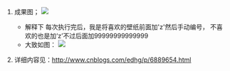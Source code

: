 1. 成果图；
    ![](http://images2015.cnblogs.com/blog/1043898/201705/1043898-20170522152017476-1313449558.png)

    - 解释下 每次执行完后，我是将喜欢的壁纸前面加'z'然后手动编号， 不喜欢的也是加‘z’不过后面加99999999999999
    - 大致如图：
        ![](http://images2015.cnblogs.com/blog/1043898/201705/1043898-20170522152259195-892994818.png)
2. 详细内容见：http://www.cnblogs.com/edhg/p/6889654.html
